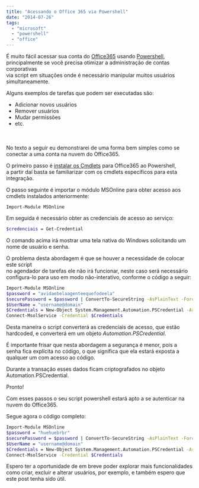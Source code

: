 ```yaml
---
title: "Acessando o Office 365 via Powershell"
date: "2014-07-26"
tags:
  - "microsoft"
  - "powershell"
  - "office"
---
```


É muito fácil acessar sua conta do [Office365](http://office.microsoft.com/en-us/)
usando [Powershell](http://technet.microsoft.com/pt-br/library/bb978526.aspx),  
principalmente se você precisa otimizar a administração de contas corporativas  
via script em situações onde é necessário manipular muitos usuários simultaneamente.

Alguns exemplos de tarefas que podem ser executadas são:

* Adicionar novos usuários
* Remover usuários
* Mudar permissões
* etc.

<br /><br />
No texto a seguir eu demonstrarei de uma forma bem simples como se conectar a uma conta na nuvem do Office365.

O primeiro passo é [instalar os Cmdlets](http://technet.microsoft.com/en-us/library/hh974317.aspx) para Office365 ao
Powershell,  
a partir daí basta se familiarizar com os cmdlets específicos para esta integração.

O passo seguinte é importar o módulo MSOnline para obter acesso aos cmdlets instalados anteriormente:

```shell
Import-Module MSOnline
```
Em seguida é necessário obter as credenciais de acesso ao serviço:

```bash
$credenciais = Get-Credential
```
O comando acima irá mostrar uma tela nativa do Windows solicitando um nome de usuário e senha.

O problema desta abordagem é que se houver a necessidade de colocar este script  
no agendador de tarefas ele não irá funcionar, neste caso será necessário  
configura-lo para uso em modo não-interativo, conforme o código a seguir:

```bash
Import-Module MSOnline  
$password = "avidaebelaagenteequefodeela"  
$securePassword = $password | ConvertTo-SecureString -AsPlainText -Force  
$UserName = "username@domain"  
$Credentials = New-Object System.Management.Automation.PSCredential -ArgumentList $UserName, $securePassword  
Connect-MsolService -Credential $Credentials
```

Desta maneira o script converterá as credenciais de acesso, que estão hardcoded, e converterá em um objeto
*Automation.PSCredential*.

É importante frisar que nesta abordagem a segurança é menor, pois a senha fica explícita no código, o que significa que
ela estará exposta a qualquer um com acesso ao código.

Durante a transação esses dados ficam criptografados no objeto Automation.PSCredential.

Pronto!

Com esses passos o seu script powershell estará apto a se autenticar na nuvem do Office365.

Segue agora o código completo:

```bash
Import-Module MSOnline  
$password = "huehuebrbr"  
$securePassword = $password | ConvertTo-SecureString -AsPlainText -Force  
$UserName = "username@domain"  
$Credentials = New-Object System.Management.Automation.PSCredential -ArgumentList $UserName, $securePassword  
Connect-MsolService -Credential $Credentials
```
Espero ter a oportunidade de em breve poder explorar mais funcionalidades como criar, excluir e alterar usuários, por exemplo, e também espero que este post tenha sido útil.